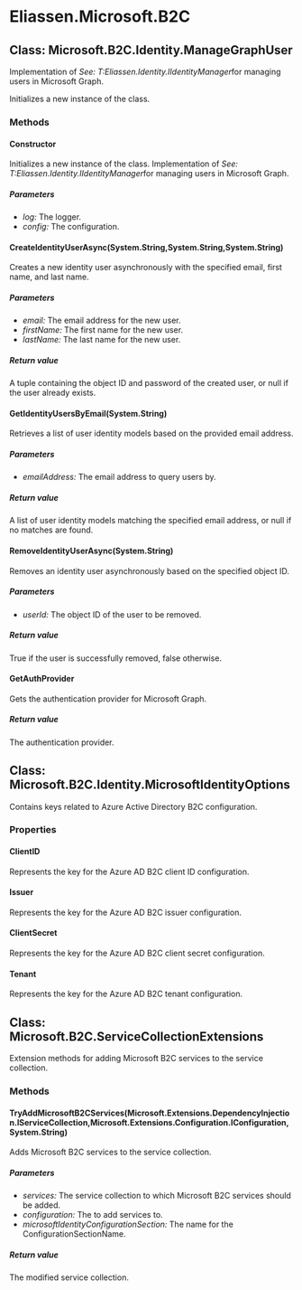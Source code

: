 ﻿# Eliassen.Microsoft.B2C


## Class: Microsoft.B2C.Identity.ManageGraphUser
Implementation of 
 *See: T:Eliassen.Identity.IIdentityManager*for managing users in Microsoft Graph. 

Initializes a new instance of the class.
### Methods


#### Constructor
Initializes a new instance of the class.
Implementation of 
 *See: T:Eliassen.Identity.IIdentityManager*for managing users in Microsoft Graph. 


##### Parameters
* *log:* The logger.
* *config:* The configuration.




#### CreateIdentityUserAsync(System.String,System.String,System.String)
Creates a new identity user asynchronously with the specified email, first name, and last name. 


##### Parameters
* *email:* The email address for the new user.
* *firstName:* The first name for the new user.
* *lastName:* The last name for the new user.




##### Return value
A tuple containing the object ID and password of the created user, or null if the user already exists.



#### GetIdentityUsersByEmail(System.String)
Retrieves a list of user identity models based on the provided email address. 


##### Parameters
* *emailAddress:* The email address to query users by.




##### Return value
A list of user identity models matching the specified email address, or null if no matches are found.



#### RemoveIdentityUserAsync(System.String)
Removes an identity user asynchronously based on the specified object ID. 


##### Parameters
* *userId:* The object ID of the user to be removed.




##### Return value
True if the user is successfully removed, false otherwise.



#### GetAuthProvider
Gets the authentication provider for Microsoft Graph. 


##### Return value
The authentication provider.



## Class: Microsoft.B2C.Identity.MicrosoftIdentityOptions
Contains keys related to Azure Active Directory B2C configuration. 

### Properties

#### ClientID
Represents the key for the Azure AD B2C client ID configuration.
#### Issuer
Represents the key for the Azure AD B2C issuer configuration.
#### ClientSecret
Represents the key for the Azure AD B2C client secret configuration.
#### Tenant
Represents the key for the Azure AD B2C tenant configuration.

## Class: Microsoft.B2C.ServiceCollectionExtensions
Extension methods for adding Microsoft B2C services to the service collection. 

### Methods


#### TryAddMicrosoftB2CServices(Microsoft.Extensions.DependencyInjection.IServiceCollection,Microsoft.Extensions.Configuration.IConfiguration,System.String)
Adds Microsoft B2C services to the service collection. 


##### Parameters
* *services:* The service collection to which Microsoft B2C services should be added.
* *configuration:* The to add services to.
* *microsoftIdentityConfigurationSection:* The name for the ConfigurationSectionName.




##### Return value
The modified service collection.


